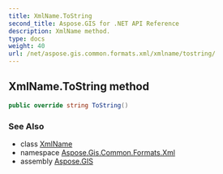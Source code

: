 ```yaml
---
title: XmlName.ToString
second_title: Aspose.GIS for .NET API Reference
description: XmlName method. 
type: docs
weight: 40
url: /net/aspose.gis.common.formats.xml/xmlname/tostring/
---
```

## XmlName.ToString method

```csharp
public override string ToString()
```

### See Also

* class [XmlName](../)
* namespace [Aspose.Gis.Common.Formats.Xml](../../xmlname/)
* assembly [Aspose.GIS](../../../)


